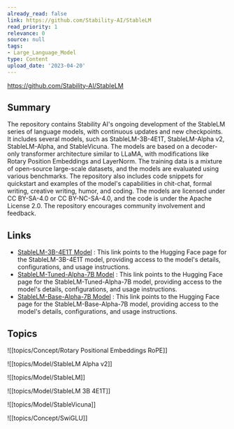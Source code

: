 ```yaml
---
already_read: false
link: https://github.com/Stability-AI/StableLM
read_priority: 1
relevance: 0
source: null
tags:
- Large_Language_Model
type: Content
upload_date: '2023-04-20'
---
```


https://github.com/Stability-AI/StableLM
## Summary

The repository contains Stability AI's ongoing development of the StableLM series of language models, with continuous updates and new checkpoints. It includes several models, such as StableLM-3B-4E1T, StableLM-Alpha v2, StableLM-Alpha, and StableVicuna. The models are based on a decoder-only transformer architecture similar to LLaMA, with modifications like Rotary Position Embeddings and LayerNorm. The training data is a mixture of open-source large-scale datasets, and the models are evaluated using various benchmarks. The repository also includes code snippets for quickstart and examples of the model's capabilities in chit-chat, formal writing, creative writing, humor, and coding. The models are licensed under CC BY-SA-4.0 or CC BY-NC-SA-4.0, and the code is under the Apache License 2.0. The repository encourages community involvement and feedback.
## Links

- [StableLM-3B-4E1T Model](https://huggingface.co/stabilityai/stablelm-3b-4e1t) : This link points to the Hugging Face page for the StableLM-3B-4E1T model, providing access to the model's details, configurations, and usage instructions.
- [StableLM-Tuned-Alpha-7B Model](https://huggingface.co/stabilityai/stablelm-tuned-alpha-7b) : This link points to the Hugging Face page for the StableLM-Tuned-Alpha-7B model, providing access to the model's details, configurations, and usage instructions.
- [StableLM-Base-Alpha-7B Model](https://huggingface.co/stabilityai/stablelm-base-alpha-7b) : This link points to the Hugging Face page for the StableLM-Base-Alpha-7B model, providing access to the model's details, configurations, and usage instructions.

## Topics

![[topics/Concept/Rotary Positional Embeddings RoPE]]

![[topics/Model/StableLM Alpha v2]]

![[topics/Model/StableLM]]

![[topics/Model/StableLM 3B 4E1T]]

![[topics/Model/StableVicuna]]

![[topics/Concept/SwiGLU]]